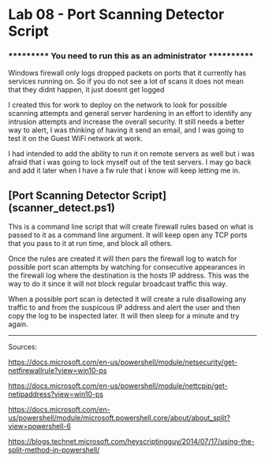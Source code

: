 # Lab 08 - Port Scanning Detector Script

### ********* You need to run this as an administrator **********
   
Windows firewall only logs dropped packets on ports that it currently has services running on. So if you do not see a lot of scans it does not mean that they didnt happen, it just doesnt get logged
    
I created this for work to deploy on the network to look for possible scanning attempts and general server hardening in an effort to identify any intrusion attempts and increase the overall security.  It still needs a better way to alert, I was thinking of having it send an email, and I was going to test it on the Guest WiFi network at work.

I had intended to add the ability to run it on remote servers as well but i was afraid that i was going to lock myself out of the test servers.  I may go back and add it later when I have a fw rule that i know will keep letting me in.
    

## [Port Scanning Detector Script] (scanner_detect.ps1)

This is a command line script that will create firewall rules based on what is passed to it as a command line argument.  It will keep open any TCP ports that you pass to it at run time, and block all others.
	
Once the rules are created it will then pars the firewall log to watch for possible port scan attempts by watching for consecutive appearances in the firewall log where the destination is the hosts IP address.  This was the way to do it since it will not block regular broadcast traffic this way.
	
When a possible port scan is detected it will create a rule disallowing any traffic to and from the suspicous IP address and alert the user and then copy the log to be inspected later.  It will then sleep for a minute and try again.
	
----

Sources:

https://docs.microsoft.com/en-us/powershell/module/netsecurity/get-netfirewallrule?view=win10-ps 

https://docs.microsoft.com/en-us/powershell/module/nettcpip/get-netipaddress?view=win10-ps

https://docs.microsoft.com/en-us/powershell/module/microsoft.powershell.core/about/about_split?view=powershell-6

https://blogs.technet.microsoft.com/heyscriptingguy/2014/07/17/using-the-split-method-in-powershell/

			


